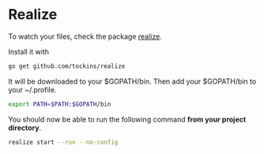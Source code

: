 # Realize

To watch your files, check the package [realize](https://github.com/tockins/realize). 

Install it with 
```bash
go get github.com/tockins/realize
```

It will be downloaded to your $GOPATH/bin.
Then add your $GOPATH/bin to your ~/.profile.

```bash
export PATH=$PATH:$GOPATH/bin
```

You should now be able to run the following command **from your project directory**.
```bash
realize start --run --no-config
```

